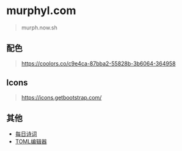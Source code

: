 # murphyl.com

> murph.now.sh

## 配色

> https://coolors.co/c9e4ca-87bba2-55828b-3b6064-364958

## Icons

> https://icons.getbootstrap.com/

## 其他

- [每日诗词](https://www.jinrishici.com/doc/#npm)
- [TOML编辑器](https://toolkit.site/format.html)